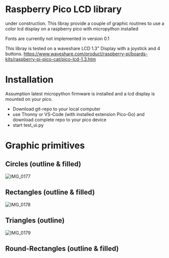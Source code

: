 # Raspberry Pico LCD library

under construction. This libray provide a couple of graphic routines to use a color lcd display on a raspberry pico with micropython installed

Fonts are currently not implemented in version 0.1

This libray is tested on a waveshare LCD 1.3" Display with a joystick and 4 buttons.
https://www.waveshare.com/product/raspberry-pi/boards-kits/raspberry-pi-pico-cat/pico-lcd-1.3.htm




# Installation
Assumption latest micropython firmware is installed and a lcd display is mounted on your pico.

* Download git-repo to your local computer
* use Thonny or VS-Code (with installed extension Pico-Go) and download complete repo to your pico device
* start test_ui.py



# Graphic primitives

## Circles (outline & filled)
![IMG_0177](https://user-images.githubusercontent.com/949032/147857273-ef17d61a-2097-46fa-bee3-490bb93bcc3b.png)

## Rectangles (outline & filled)
![IMG_0178](https://user-images.githubusercontent.com/949032/147857289-2207b9ba-b21a-4daa-806b-b0b34d2fa22f.png)

## Triangles (outline)
![IMG_0179](https://user-images.githubusercontent.com/949032/147857277-d1906a97-b6c7-4342-9189-b42f59fd3b2c.png)

## Round-Rectangles (outline & filled)

